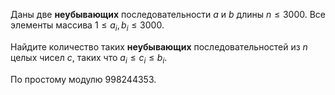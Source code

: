 Даны две **неубывающих** последовательности $a$ и $b$ длины $n \le 3000$. Все элементы массива $1 \le a_i, b_i \le 3000$.

Найдите количество таких **неубывающих** последовательностей из $n$ целых чисел $c$, таких что $a_i \le c_i \le b_i$. 

По простому модулю $998244353$.